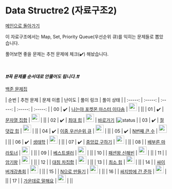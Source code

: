 # Data Structre2 (자료구조2)

[메인으로 돌아가기](https://github.com/tony9402/baekjoon)

이 자료구조에서는 Map, Set, Priority Queue(우선순위 큐)를 익히는 문제들로 뽑았습니다.

풀어보면 좋을 문제는 추천 문제에 체크(:heavy_check_mark:) 해놨습니다.

<br>

***❗️❗️꼭 문제를 순서대로 안풀어도 됩니다.❗️❗️***

[백준 문제집](https://www.acmicpc.net/workbook/view/6780)

|          순번          |        추천 문제         |        문제 이름         |         난이도          |        풀이 링크         |      풀이 상태      | 
| :-----: | :-----: | :-----: | :-----: | :-----: |
| 00 |  :heavy_check_mark:  | <a href="http://boj.kr/1620" target="_blank">나는야 포켓몬 마스터 이다솜</a> | <img height="25px" width="25px=" src="https://static.solved.ac/tier_small/7.svg"/> |                      ||
| 01 |  :heavy_check_mark:  | <a href="http://boj.kr/14425" target="_blank">문자열 집합</a> | <img height="25px" width="25px=" src="https://static.solved.ac/tier_small/8.svg"/> |                      ||
| 02 |  :heavy_check_mark:  | <a href="http://boj.kr/11279" target="_blank">최대 힙</a> | <img height="25px" width="25px=" src="https://static.solved.ac/tier_small/9.svg"/> |   [바로가기](./baekjoon/11279.py) |![status][DONE] |
| 03 |  :heavy_check_mark:  | <a href="http://boj.kr/11286" target="_blank">절댓값 힙</a> | <img height="25px" width="25px=" src="https://static.solved.ac/tier_small/10.svg"/> |                      ||
| 04 |  :heavy_check_mark:  | <a href="http://boj.kr/7662" target="_blank">이중 우선순위 큐</a> | <img height="25px" width="25px=" src="https://static.solved.ac/tier_small/11.svg"/> |                      ||
| 05 |  :heavy_check_mark:  | <a href="http://boj.kr/2075" target="_blank">N번째 큰 수</a> | <img height="25px" width="25px=" src="https://static.solved.ac/tier_small/12.svg"/> |                      ||
| 06 |  :heavy_check_mark:  | <a href="http://boj.kr/4358" target="_blank">생태학</a> | <img height="25px" width="25px=" src="https://static.solved.ac/tier_small/12.svg"/> |                      ||
| 07 |  :heavy_check_mark:  | <a href="http://boj.kr/2696" target="_blank">중앙값 구하기</a> | <img height="25px" width="25px=" src="https://static.solved.ac/tier_small/13.svg"/> |                      ||
| 08 |                      | <a href="http://boj.kr/10546" target="_blank">배부른 마라토너</a> | <img height="25px" width="25px=" src="https://static.solved.ac/tier_small/7.svg"/> |                      ||
| 09 |                      | <a href="http://boj.kr/1302" target="_blank">베스트셀러</a> | <img height="25px" width="25px=" src="https://static.solved.ac/tier_small/7.svg"/> |                      ||
| 10 |                      | <a href="http://boj.kr/9375" target="_blank">패션왕 신해빈</a> | <img height="25px" width="25px=" src="https://static.solved.ac/tier_small/8.svg"/> |                      ||
| 11 |                      | <a href="http://boj.kr/2776" target="_blank">암기왕</a> | <img height="25px" width="25px=" src="https://static.solved.ac/tier_small/8.svg"/> |                      ||
| 12 |                      | <a href="http://boj.kr/1269" target="_blank">대칭 차집합</a> | <img height="25px" width="25px=" src="https://static.solved.ac/tier_small/8.svg"/> |                      ||
| 13 |                      | <a href="http://boj.kr/1927" target="_blank">최소 힙</a> | <img height="25px" width="25px=" src="https://static.solved.ac/tier_small/10.svg"/> |                      ||
| 14 |                      | <a href="http://boj.kr/19583" target="_blank">싸이버개강총회</a> | <img height="25px" width="25px=" src="https://static.solved.ac/tier_small/10.svg"/> |                      ||
| 15 |                      | <a href="http://boj.kr/17255" target="_blank">N으로 만들기</a> | <img height="25px" width="25px=" src="https://static.solved.ac/tier_small/11.svg"/> |                      ||
| 16 |                      | <a href="http://boj.kr/12764" target="_blank">싸지방에 간 준하</a> | <img height="25px" width="25px=" src="https://static.solved.ac/tier_small/12.svg"/> |                      ||
| 17 |                      | <a href="http://boj.kr/1655" target="_blank">가운데로 말해요</a> | <img height="25px" width="25px=" src="https://static.solved.ac/tier_small/14.svg"/> |                      ||


[TODO]: https://img.shields.io/badge/-TODO-DFFD26
[DOING]: https://img.shields.io/badge/-DOING-31AE0F
[DONE]: https://img.shields.io/badge/-DONE-0885CC
[RETRY]: https://img.shields.io/badge/-RETRY-red

